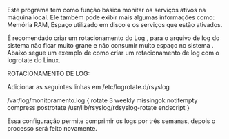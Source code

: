 Este programa tem como função básica monitar os serviços ativos na máquina local. Ele também pode exibir mais algumas informações como: Memória RAM, Espaço utilizado em disco
e os serviços que estão ativados. 

É recomendado criar um rotacionamento do Log , para o arquivo de log do sistema não ficar muito grane e não consumir muito espaço no sistema . Abaixo segue um 
exemplo de como criar um rotacionamento de log com o logrotate do Linux. 

ROTACIONAMENTO DE LOG: 

Adicionar as seguintes linhas em /etc/logrotate.d/rsyslog 

/var/log/monitoramento.log
{
            rotate 3
            weekly
            missingok
            notifempty
            compress
            postrotate
                  /usr/lib/rsyslog/rdsyslog-rotate
            endscript
}

Essa configuração permite comprimir os logs por três semanas, depois o processo será feito novamente.
